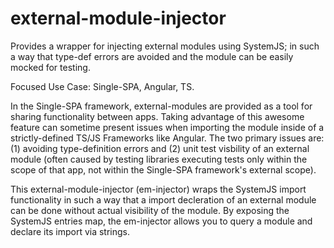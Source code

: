 # external-module-injector
Provides a wrapper for injecting external modules using SystemJS; in such a way that type-def errors are avoided and the module can be easily mocked for testing. 

Focused Use Case: 
Single-SPA, Angular, TS.

In the Single-SPA framework, external-modules are provided as a tool for sharing functionality between apps. Taking advantage of this awesome feature can sometime present issues when importing the module inside of a strictly-defined TS/JS Frameworks like Angular. The two primary issues are: (1) avoiding type-definition errors and (2) unit test visbility of an external module (often caused by testing libraries executing tests only within the scope of that app, not within the Single-SPA framework's external scope). 

This external-module-injector (em-injector) wraps the SystemJS import functionality in such a way that a import decleration of an external module can be done without actual visibility of the module. By exposing the SystemJS entries map, the em-injector allows you to query a module and declare its import via strings.   
